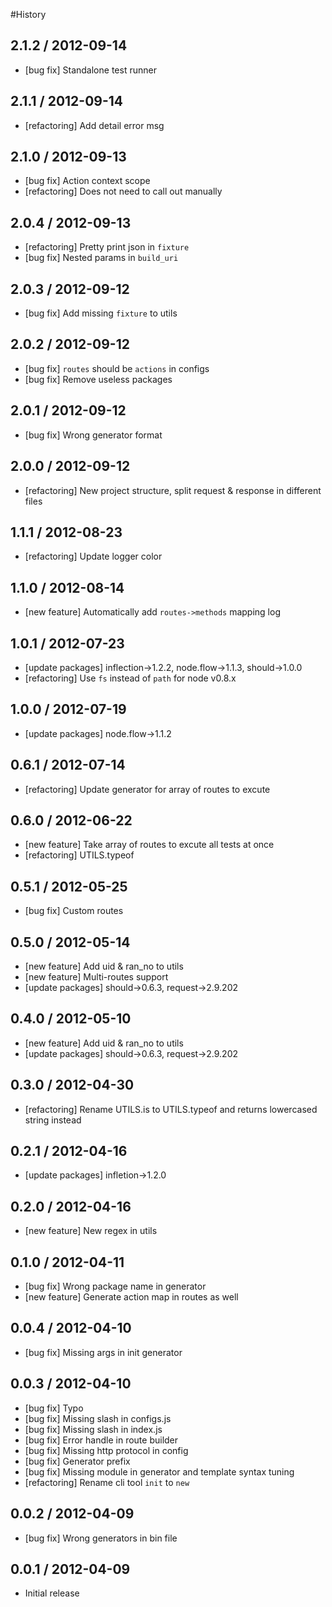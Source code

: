 #History

## 2.1.2 / 2012-09-14

- [bug fix] Standalone test runner



## 2.1.1 / 2012-09-14

- [refactoring] Add detail error msg



## 2.1.0 / 2012-09-13

- [bug fix] Action context scope
- [refactoring] Does not need to call out manually



## 2.0.4 / 2012-09-13

- [refactoring] Pretty print json in `fixture`
- [bug fix] Nested params in `build_uri`



## 2.0.3 / 2012-09-12

- [bug fix] Add missing `fixture` to utils



## 2.0.2 / 2012-09-12

- [bug fix] `routes` should be `actions` in configs
- [bug fix] Remove useless packages



## 2.0.1 / 2012-09-12

- [bug fix] Wrong generator format



## 2.0.0 / 2012-09-12

- [refactoring] New project structure, split request & response in different files



## 1.1.1 / 2012-08-23

- [refactoring] Update logger color



## 1.1.0 / 2012-08-14

- [new feature] Automatically add `routes->methods` mapping log



## 1.0.1 / 2012-07-23

- [update packages] inflection->1.2.2, node.flow->1.1.3, should->1.0.0
- [refactoring] Use `fs` instead of `path` for node v0.8.x



## 1.0.0 / 2012-07-19

- [update packages] node.flow->1.1.2



## 0.6.1 / 2012-07-14

- [refactoring] Update generator for array of routes to excute



## 0.6.0 / 2012-06-22

- [new feature] Take array of routes to excute all tests at once
- [refactoring] UTILS.typeof


## 0.5.1 / 2012-05-25

- [bug fix] Custom routes



## 0.5.0 / 2012-05-14

- [new feature] Add uid & ran_no to utils
- [new feature] Multi-routes support
- [update packages] should->0.6.3, request->2.9.202


## 0.4.0 / 2012-05-10

- [new feature] Add uid & ran_no to utils
- [update packages] should->0.6.3, request->2.9.202



## 0.3.0 / 2012-04-30

- [refactoring] Rename UTILS.is to UTILS.typeof and returns lowercased string instead



## 0.2.1 / 2012-04-16

- [update packages] infletion->1.2.0



## 0.2.0 / 2012-04-16

- [new feature] New regex in utils



## 0.1.0 / 2012-04-11

- [bug fix] Wrong package name in generator
- [new feature] Generate action map in routes as well



## 0.0.4 / 2012-04-10

- [bug fix] Missing args in init generator



## 0.0.3 / 2012-04-10

- [bug fix] Typo
- [bug fix] Missing slash in configs.js
- [bug fix] Missing slash in index.js
- [bug fix] Error handle in route builder
- [bug fix] Missing http protocol in config
- [bug fix] Generator prefix
- [bug fix] Missing module in generator and template syntax tuning
- [refactoring] Rename cli tool `init` to `new`



## 0.0.2 / 2012-04-09

- [bug fix] Wrong generators in bin file



## 0.0.1 / 2012-04-09

  - Initial release